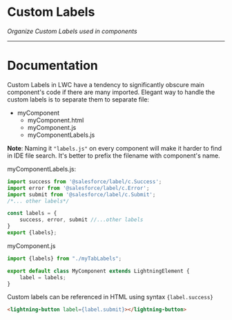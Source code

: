 # Custom Labels
*Organize Custom Labels used in components*

---
# Documentation

Custom Labels in LWC have a tendency to significantly obscure main component's code if there are many imported.
Elegant way to handle the custom labels is to separate them to separate file:
* myComponent
	* myComponent.html
	* myComponent.js
	* myComponentLabels.js

**Note**: Naming it `"labels.js"` on every component will make it harder to find in IDE file search.
It's better to prefix the filename with component's name.

myComponentLabels.js:
```javascript
import success from '@salesforce/label/c.Success';
import error from '@salesforce/label/c.Error';
import submit from '@salesforce/label/c.Submit';
/*... other labels*/

const labels = {
	success, error, submit //...other labels
}
export {labels};

```

myComponent.js
```javascript
import {labels} from "./myTabLabels";

export default class MyComponent extends LightningElement {
	label = labels;
}
```
Custom labels can be referenced in HTML using syntax `{label.success}`
```html
<lightning-button label={label.submit}></lightning-button>
```